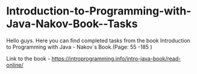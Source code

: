 # Introduction-to-Programming-with-Java-Nakov-Book--Tasks
Hello guys. Here you can find completed tasks from the book Introduction to Programming with Java - Nakov`s Book.(Page: 55 -185 )

Link to the book - https://introprogramming.info/intro-java-book/read-online/
